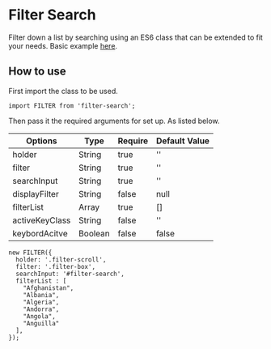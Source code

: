 # Filter Search

Filter down a list by searching using an ES6 class that can be extended to fit your needs.  Basic example [here](https://codepen.io/Cagosto/pen/LegEao).

## How to use
First import the class to be used.

```
import FILTER from 'filter-search';
```

Then pass it the required arguments for set up.  As listed below.

| Options        | Type        | Require    | Default Value    |
| -------------  |-----------  | ---------  |----------------  |
| holder         | String      | true       | ''               |
| filter         | String      | true       | ''               |
| searchInput    | String      | true       | ''               |
| displayFilter  | String      | false      | null             |
| filterList     | Array       | true       | []               |
| activeKeyClass | String      | false      | ''               |
| keybordAcitve  | Boolean     | false      | false            |

```
new FILTER({
  holder: '.filter-scroll',
  filter: '.filter-box',
  searchInput: '#filter-search',
  filterList : [
    "Afghanistan",
    "Albania",
    "Algeria",
    "Andorra",
    "Angola",
    "Anguilla"
  ],
});
```
